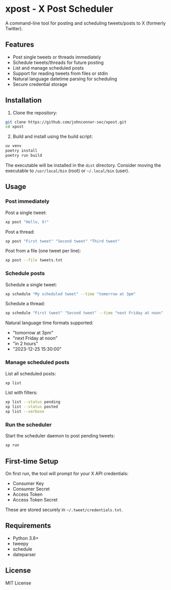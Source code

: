 # xpost - X Post Scheduler

A command-line tool for posting and scheduling tweets/posts to X (formerly Twitter).

## Features

- Post single tweets or threads immediately
- Schedule tweets/threads for future posting
- List and manage scheduled posts
- Support for reading tweets from files or stdin
- Natural language datetime parsing for scheduling
- Secure credential storage

## Installation

1. Clone the repository:
```bash
git clone https://github.com/johnconnor-sec/xpost.git
cd xpost
```

2. Build and install using the build script:
```bash
uv venv
poetry install
poetry run build
```

The executable will be installed in the `dist` directory.
Consider moving the executable to `/usr/local/bin` (root) or `~/.local/bin` (user).

## Usage

### Post immediately

Post a single tweet:
```bash
xp post "Hello, X!"
```

Post a thread:
```bash
xp post "First tweet" "Second tweet" "Third tweet"
```

Post from a file (one tweet per line):
```bash
xp post --file tweets.txt
```

### Schedule posts

Schedule a single tweet:
```bash
xp schedule "My scheduled tweet" --time "tomorrow at 3pm"
```

Schedule a thread:
```bash
xp schedule "First tweet" "Second tweet" --time "next Friday at noon"
```

Natural language time formats supported:
- "tomorrow at 3pm"
- "next Friday at noon"
- "in 2 hours"
- "2023-12-25 15:30:00"

### Manage scheduled posts

List all scheduled posts:
```bash
xp list
```

List with filters:
```bash
xp list --status pending
xp list --status posted
xp list --verbose
```

### Run the scheduler

Start the scheduler daemon to post pending tweets:
```bash
xp run
```

## First-time Setup

On first run, the tool will prompt for your X API credentials:
- Consumer Key
- Consumer Secret
- Access Token
- Access Token Secret

These are stored securely in `~/.tweet/credentials.txt`.

## Requirements

- Python 3.8+
- tweepy
- schedule
- dateparser

## License

MIT License

